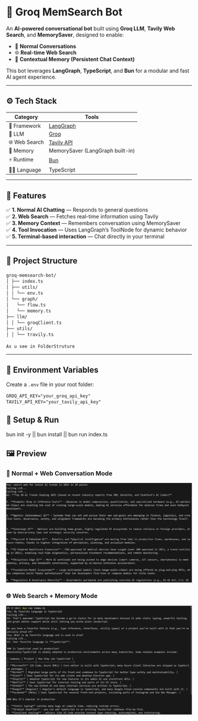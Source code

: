 # 🤖 Groq MemSearch Bot

An **AI-powered conversational bot** built using **Groq LLM**, **Tavily Web Search**, and **MemorySaver**, designed to enable:

- 🧠 **Normal Conversations**
- 🌐 **Real-time Web Search**
- 💾 **Contextual Memory (Persistent Chat Context)**

This bot leverages **LangGraph**, **TypeScript**, and **Bun** for a modular and fast AI agent experience.

---

## ⚙️ Tech Stack

| Category | Tools |
|-----------|-------|
| 🧩 Framework | [LangGraph](https://js.langchain.com/docs/langgraph/) |
| 🧠 LLM | [Groq](https://console.groq.com/) |
| 🌐 Web Search | [Tavily API](https://tavily.com/) |
| 💾 Memory | MemorySaver (LangGraph built-in) |
| ⚡ Runtime | [Bun](https://bun.sh/) |
| 🧑‍💻 Language | TypeScript |

---

## 🚀 Features

✅ **1. Normal AI Chatting** — Responds to general questions  
✅ **2. Web Search** — Fetches real-time information using Tavily  
✅ **3. Memory Context** — Remembers conversation using MemorySaver  
✅ **4. Tool Invocation** — Uses LangGraph’s ToolNode for dynamic behavior  
✅ **5. Terminal-based interaction** — Chat directly in your terminal

---

## 🧰 Project Structure

```
groq-memsearch-bot/
│ ├── index.ts 
│ ├── utils/
│ │ └── env.ts
│ └── graph/
│   └── flow.ts 
│   └── memory.ts
├── llm/
│ │ └── groqClient.ts
├── utils/
│ │ └── travily.ts

As u see in FolderStruture
```

---

## 🔑 Environment Variables

Create a `.env` file in your root folder:

```env
GROQ_API_KEY="your_groq_api_key"
TAVILY_API_KEY="your_tavily_api_key"

```

## 🧩 Setup & Run
bun init -y  || 
bun install  ||
bun run index.ts


## 🖼️ Preview

### 🧠 Normal + Web Conversation Mode
![Normal Chat](https://github.com/100NikhilBro/groq-memsearch-bot/blob/main/Screenshot%202025-10-30%20002555.png)

### 🌐 Web Search + Memory Mode
![Web Search](https://github.com/100NikhilBro/groq-memsearch-bot/blob/main/Screenshot%202025-10-30%20002656.png)



